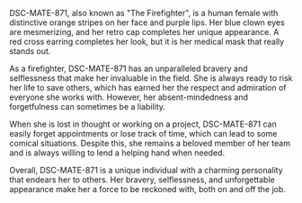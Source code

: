 DSC-MATE-871, also known as "The Firefighter", is a human female with distinctive orange stripes on her face and purple lips. Her blue clown eyes are mesmerizing, and her retro cap completes her unique appearance. A red cross earring completes her look, but it is her medical mask that really stands out.

As a firefighter, DSC-MATE-871 has an unparalleled bravery and selflessness that make her invaluable in the field. She is always ready to risk her life to save others, which has earned her the respect and admiration of everyone she works with. However, her absent-mindedness and forgetfulness can sometimes be a liability.

When she is lost in thought or working on a project, DSC-MATE-871 can easily forget appointments or lose track of time, which can lead to some comical situations. Despite this, she remains a beloved member of her team and is always willing to lend a helping hand when needed.

Overall, DSC-MATE-871 is a unique individual with a charming personality that endears her to others. Her bravery, selflessness, and unforgettable appearance make her a force to be reckoned with, both on and off the job.